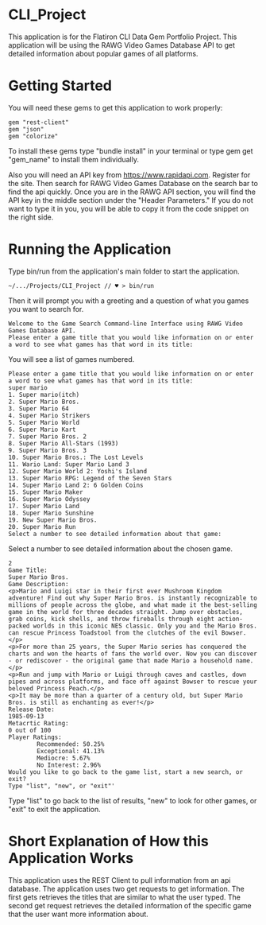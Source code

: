 # CLI_Project

This application is for the Flatiron CLI Data Gem Portfolio Project. This application will be using the RAWG Video Games Database API to get detailed information about popular games of all platforms.

# Getting Started

You will need these gems to get this application to work properly:

    gem "rest-client"
    gem "json"
    gem "colorize"

To install these gems type "bundle install" in your terminal or type gem get "gem_name" to install them individually. 

Also you will need an API key from https://www.rapidapi.com. Register for the site. Then search for RAWG Video Games Database on the search bar to find the api quickly. Once you are in the RAWG API section, you will find the API key in the middle section under the "Header Parameters." If you do not want to type it in you, you will be able to copy it from the code snippet on the right side.

# Running the Application

Type bin/run from the application's main folder to start the application. 

    ~/.../Projects/CLI_Project // ♥ > bin/run

Then it will prompt you with a greeting and a question of what you games you want to search for.

    Welcome to the Game Search Command-line Interface using RAWG Video Games Database API.
    Please enter a game title that you would like information on or enter a word to see what games has that word in its title:

You will see a list of games numbered.

    Please enter a game title that you would like information on or enter a word to see what games has that word in its title:
    super mario
    1. Super mario(itch)
    2. Super Mario Bros.
    3. Super Mario 64
    4. Super Mario Strikers
    5. Super Mario World
    6. Super Mario Kart
    7. Super Mario Bros. 2
    8. Super Mario All-Stars (1993)
    9. Super Mario Bros. 3
    10. Super Mario Bros.: The Lost Levels
    11. Wario Land: Super Mario Land 3
    12. Super Mario World 2: Yoshi's Island
    13. Super Mario RPG: Legend of the Seven Stars
    14. Super Mario Land 2: 6 Golden Coins
    15. Super Mario Maker
    16. Super Mario Odyssey
    17. Super Mario Land
    18. Super Mario Sunshine
    19. New Super Mario Bros.
    20. Super Mario Run
    Select a number to see detailed information about that game:

Select a number to see detailed information about the chosen game.

    2
    Game Title:
    Super Mario Bros.
    Game Description:
    <p>Mario and Luigi star in their first ever Mushroom Kingdom adventure! Find out why Super Mario Bros. is instantly recognizable to millions of people across the globe, and what made it the best-selling game in the world for three decades straight. Jump over obstacles, grab coins, kick shells, and throw fireballs through eight action-packed worlds in this iconic NES classic. Only you and the Mario Bros. can rescue Princess Toadstool from the clutches of the evil Bowser. </p>
    <p>For more than 25 years, the Super Mario series has conquered the charts and won the hearts of fans the world over. Now you can discover - or rediscover - the original game that made Mario a household name.</p>
    <p>Run and jump with Mario or Luigi through caves and castles, down pipes and across platforms, and face off against Bowser to rescue your beloved Princess Peach.</p>
    <p>It may be more than a quarter of a century old, but Super Mario Bros. is still as enchanting as ever!</p>
    Release Date:
    1985-09-13
    Metacrtic Rating:
    0 out of 100
    Player Ratings:
            Recommended: 50.25%
            Exceptional: 41.13%
            Mediocre: 5.67%
            No Interest: 2.96%
    Would you like to go back to the game list, start a new search, or exit?
    Type "list", "new", or "exit"'

Type "list" to go back to the list of results, "new" to look for other games, or "exit" to exit the application. 

# Short Explanation of How this Application Works

This application uses the REST Client to pull information from an api database. The application uses two get requests to get information. The first gets retrieves the titles that are similar to what the user typed. The second get request retrieves the detailed information of the specific game that the user want more information about.